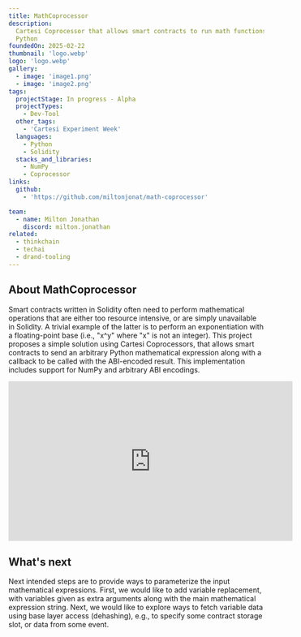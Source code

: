 ```yaml
---
title: MathCoprocessor
description:
  Cartesi Coprocessor that allows smart contracts to run math functions in
  Python
foundedOn: 2025-02-22
thumbnail: 'logo.webp'
logo: 'logo.webp'
gallery:
  - image: 'image1.png'
  - image: 'image2.png'
tags:
  projectStage: In progress - Alpha
  projectTypes:
    - Dev-Tool
  other_tags:
    - 'Cartesi Experiment Week'
  languages:
    - Python
    - Solidity
  stacks_and_libraries:
    - NumPy
    - Coprocessor
links:
  github:
    - 'https://github.com/miltonjonat/math-coprocessor'

team:
  - name: Milton Jonathan
    discord: milton.jonathan
related:
  - thinkchain
  - techai
  - drand-tooling
---
```


## About MathCoprocessor

Smart contracts written in Solidity often need to perform mathematical
operations that are either too resource intensive, or are simply unavailable in
Solidity. A trivial example of the latter is to perform an exponentiation with a
floating-point base (i.e., "x^y" where "x" is not an integer). This project
proposes a simple solution using Cartesi Coprocessors, that allows smart
contracts to send an arbitrary Python mathematical expression along with a
callback to be called with the ABI-encoded result. This implementation includes
support for NumPy and arbitrary ABI encodings.

<iframe width="560" height="315" src="https://www.youtube.com/embed/OGlL4JRpT1c?si=1Haabvvz9YgKVoy0" title="YouTube video player" frameborder="0" allow="accelerometer; autoplay; clipboard-write; encrypted-media; gyroscope; picture-in-picture; web-share" referrerpolicy="strict-origin-when-cross-origin" allowfullscreen></iframe>

## What's next

Next intended steps are to provide ways to parameterize the input mathematical
expressions. First, we would like to add variable replacement, with variables
given as extra arguments along with the main mathematical expression string.
Next, we would like to explore ways to fetch variable data using base layer
access (dehashing), e.g., to specify some contract storage slot, or data from
some event.
